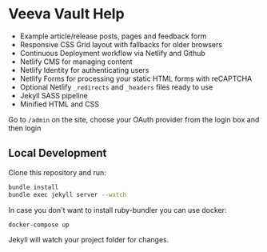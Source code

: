 # Veeva Vault Help

* Example article/release posts, pages and feedback form
* Responsive CSS Grid layout with fallbacks for older browsers
* Continuous Deployment workflow via Netlify and Github
* Netlify CMS for managing content
* Netlify Identity for authenticating users
* Netlify Forms for processing your static HTML forms with reCAPTCHA
* Optional Netlify `_redirects` and `_headers` files ready to use
* Jekyll SASS pipeline
* Minified HTML and CSS

Go to `/admin` on the site, choose your OAuth provider from the
login box and then login

## Local Development

Clone this repository and run:

```bash
bundle install
bundle exec jekyll server --watch
```

In case you don't want to install ruby-bundler you can use docker:

```bash
docker-compose up
```

Jekyll will watch your project folder for changes.
